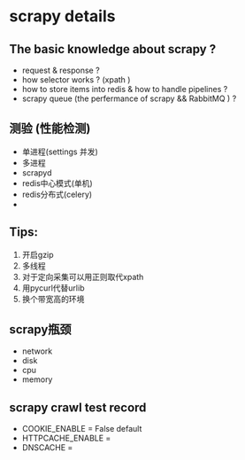 scrapy details
====================
## The basic knowledge about scrapy ?
  * request & response ?
  * how selector works ? (xpath )
  * how to store items into redis & how to handle pipelines ?
  * scrapy queue (the perfermance of scrapy && RabbitMQ ) ?

## 测验 (性能检测)
* 单进程(settings 并发) 
* 多进程
* scrapyd
* redis中心模式(单机)
* redis分布式(celery)
* 

## Tips:
 1. 开启gzip
 2. 多线程
 3. 对于定向采集可以用正则取代xpath
 4. 用pycurl代替urlib
 5. 换个带宽高的环境

## scrapy瓶颈
 * network 
 * disk
 * cpu
 * memory
 
## scrapy crawl test record
 * COOKIE_ENABLE = False  default
 * HTTPCACHE_ENABLE = 
 * DNSCACHE = 
